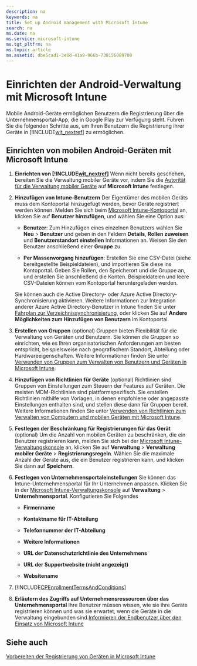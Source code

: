 ```yaml
---
description: na
keywords: na
title: Set up Android management with Microsoft Intune
search: na
ms.date: na
ms.service: microsoft-intune
ms.tgt_pltfrm: na
ms.topic: article
ms.assetid: dbe5cad1-3e0d-41a9-966b-738156089700
---
```

# Einrichten der Android-Verwaltung mit Microsoft Intune
Mobile Android-Geräte ermöglichen Benutzern die Registrierung über die Unternehmensportal-App, die in Google Play zur Verfügung steht. Führen Sie die folgenden Schritte aus, um Ihren Benutzern die Registrierung ihrer Geräte in [!INCLUDE[wit_nextref](../Token/wit_nextref_md.md)] zu ermöglichen.

## Einrichten von mobilen Android-Geräten mit Microsoft Intune

1.  **Einrichten von [!INCLUDE[wit_nextref](../Token/wit_nextref_md.md)]**
    Wenn nicht bereits geschehen,  bereiten Sie die Verwaltung mobiler Geräte vor, indem Sie die [Autorität für die Verwaltung mobiler Geräte](https://technet.microsoft.com/library/mt346013.aspx) auf **Microsoft Intune** festlegen.

2.  **Hinzufügen von Intune-Benutzern** 
    Der Eigentümer des mobilen Geräts muss dem Kontoportal hinzugefügt werden, bevor Geräte registriert werden können. Melden Sie sich beim [Microsoft Intune-Kontoportal](http://go.microsoft.com/fwlink/?LinkId=698854) an, klicken Sie auf **Benutzer hinzufügen**, und wählen Sie eine Option aus:

    -   **Benutzer**: Zum Hinzufügen eines einzelnen Benutzers wählen Sie **Neu** &gt; **Benutzer** und geben in den Feldern **Details**, **Rollen zuweisen** und  **Benutzerstandort einstellen** Informationen an. Weisen Sie den Benutzer anschließend einer **Gruppe** zu.

    -   **Per Massenvorgang hinzufügen**: Erstellen Sie eine CSV-Datei (siehe bereitgestellte Beispieldateien), und importieren Sie diese ins Kontoportal. Geben Sie Rollen, den Speicherort und die Gruppe an, und erstellen Sie anschließend die Konten. Beispieldateien und leere CSV-Dateien können vom Kontoportal heruntergeladen werden.

    Sie können auch die Active Directory- oder Azure Active Directory-Synchronisierung aktivieren. Weitere Informationen zur Integration anderer Azure Active Directory-Benutzer in Intune finden Sie unter [Fahrplan zur Verzeichnissynchronisierung](http://go.microsoft.com/fwlink/?LinkId=511540), oder klicken Sie auf **Andere Möglichkeiten zum Hinzufügen von Benutzern** im Kontoportal.

3.  **Erstellen von Gruppen**  (optional)
    Gruppen bieten Flexibilität für die Verwaltung von Geräten und Benutzern. Sie können die Gruppen so einrichten, wie es Ihren organisatorischen Anforderungen am besten entspricht, beispielsweise nach geografischem Standort, Abteilung oder Hardwareeigenschaften.   Weitere Informationen finden Sie unter [Verwenden von Gruppen zum Verwalten von Benutzern und Geräten in Microsoft Intune](../Topic/Use_groups_to_manage_users_and_devices_with_Microsoft_Intune.md).

4.  **Hinzufügen von Richtlinien für Geräte** (optional)
    Richtlinien sind Gruppen von Einstellungen zum Steuern der Features auf Geräten. Die meisten MDM-Richtlinien sind plattformspezifisch. Sie erstellen Richtlinien mithilfe von Vorlagen, in denen empfohlene oder angepasste Einstellungen enthalten sind, und stellen diese dann für Gruppen bereit. Weitere Informationen finden Sie unter [Verwenden von Richtlinien zum Verwalten von Computern und mobilen Geräten mit Microsoft Intune](../Topic/Use_policies_to_manage_computers_and_mobile_devices_with_Microsoft_Intune.md).

5.  **Festlegen der Beschränkung für Registrierungen für das Gerät** (optional) 
    Um die Anzahl von mobilen Geräten zu beschränken, die ein Benutzer registrieren kann, melden Sie sich bei der [Microsoft Intune-Verwaltungskonsole](http://manage.microsoft.com) an, klicken Sie auf **Verwaltung** &gt; **Verwaltung mobiler Geräte** &gt; **Registrierungsregeln**. Wählen Sie die maximale Anzahl der Geräte aus, die ein Benutzer registrieren kann, und klicken Sie dann auf **Speichern**.

6.  **Festlegen von Unternehmensportaleinstellungen** 
     Sie können das Intune-Unternehmensportal für Ihr Unternehmen anpassen. Klicken Sie in der [Microsoft Intune-Verwaltungskonsole](http://manage.microsoft.com) auf **Verwaltung** &gt; **Unternehmensportal**. Konfigurieren Sie Folgendes

    -   **Firmenname**

    -   **Kontaktname für IT-Abteilung**

    -   **Telefonnummer der IT-Abteilung**

    -   **Weitere Informationen**

    -   **URL der Datenschutzrichtlinie des Unternehmens**

    -   **URL der Supportwebsite (nicht angezeigt)**

    -   **Websitename**

7.  [!INCLUDE[CPEnrollmentTermsAndConditions](../Token/CPEnrollmentTermsAndConditions_md.md)]

8.  **Erläutern des Zugriffs auf Unternehmensressourcen über das Unternehmensportal**
    Ihre Benutzer müssen wissen, wie sie ihre Geräte registrieren können und was sie erwartet, wenn die Geräte in die Verwaltung eingebunden sind.[Informieren der Endbenutzer über den Einsatz von Microsoft Intune](../Topic/What_to_tell_your_end_users_about_using_Microsoft_Intune.md)

## Siehe auch
[Vorbereiten der Registrierung von Geräten in Microsoft Intune](../Topic/Get_ready_to_enroll_devices_in_Microsoft_Intune.md)

